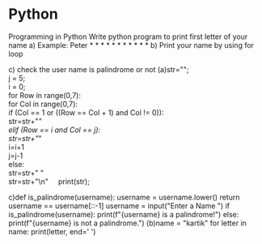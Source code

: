 # Python
Programming in Python
Write python program to print first letter of your name 
a) Example: Peter
               *      *
               *             *
               *              *
               *      *
               *
               *
               *
b) Print your name by using for loop

c) check the user name is palindrome or not
(a)str="";    
j = 5;    
i = 0;  
for Row in range(0,7):    
    for Col in range(0,7):     
        if (Col == 1 or ((Row == Col + 1) and Col != 0)):  
            str=str+"*"    
        elif (Row == i and Col == j):  
              str=str+"*"    
              i=i+1  
              j=j-1  
        else:      
            str=str+" "    
    str=str+"\n"    
print(str);

c)def is_palindrome(username):
    username = username.lower()
    return username == username[::-1]
username = input("Enter a Name ")
if is_palindrome(username):
    print(f"{username} is a palindrome!")
else:
    print(f"{username} is not a palindrome.")
(b)name = "kartik"
for letter in name:
    print(letter, end=' ')
